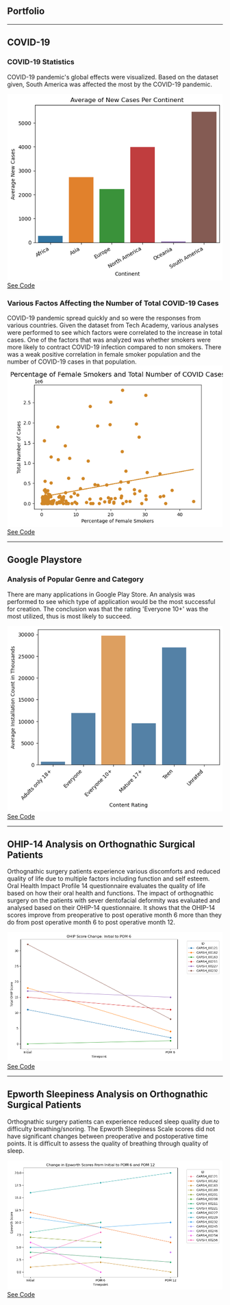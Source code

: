 ## Portfolio

---

## COVID-19

### COVID-19 Statistics
<base target = "_blank">

COVID-19 pandemic's global effects were visualized. Based on the dataset given, South America was affected the most by the COVID-19 pandemic. 

<img src="images/continents.png?raw=true"/>
<br>
<a href="https://github.com/eudorach/ds_codesummary/blob/main/COVID-19stats.md" target="_blank">See Code</a>

### Various Factos Affecting the Number of Total COVID-19 Cases
COVID-19 pandemic spread quickly and so were the responses from various countries. Given the dataset from Tech Academy, various analyses were performed to see which factors were correlated to the increase in total cases. One of the factors that was analyzed was whether smokers were more likely to contract COVID-19 infection compared to non smokers. There was a weak positive correlation in female smoker population and the number of COVID-19 cases in that population.
<img src="images/female smokers and total cases.png?raw=true"/>
<br>
<a href="https://github.com/eudorach/ds_codesummary/blob/main/COVID-19total_cases_correlation.md" target="_blank">See Code</a>

---

## Google Playstore

### Analysis of Popular Genre and Category
There are many applications in Google Play Store. An analysis was performed to see which type of application would be the most successful for creation. The conclusion was that the rating 'Everyone 10+' was the most utilized, thus is most likely to succeed.

<img src="images/content_rating.png?raw=true"/>
<br>
<a href="https://github.com/eudorach/ds_codesummary/blob/main/GPS_installs.md" target="_blank">See Code</a>

---

## OHIP-14 Analysis on Orthognathic Surgical Patients
Orthognathic surgery patients experience various discomforts and reduced quality of life due to multiple factors including function and self esteem. Oral Health Impact Profile 14 questionnaire evaluates the quality of life based on how their oral health and functions. The impact of orthognathic surgery on the patients with sever dentofacial deformity was evaluated and analysed based on their OHIP-14 questionnaire. It shows that the OHIP-14 scores improve from preoperative to post operative month 6 more than they do from post operative month 6 to post operative month 12. 

<img src="images/ohip_score_initial_pom6.png?raw=true"/>
<br>
<a href="https://github.com/eudorach/ds_codesummary/blob/main/OHIP%20Analysis.ipynb">See Code</a>

---

## Epworth Sleepiness Analysis on Orthognathic Surgical Patients
Orthognathic surgery patients can experience reduced sleep quality due to difficulty breathing/snoring. The Epworth Sleepiness Scale scores did not have significant changes between preoperative and postoperative time points. It is difficult to assess the quality of breathing through quality of sleep.

<img src="images/epworth_initial_pom6_pom12.png?raw=true"/>
<br>
<a href="https://github.com/eudorach/ds_codesummary/blob/main/epworth.md" target="_blank">See Code</a>

